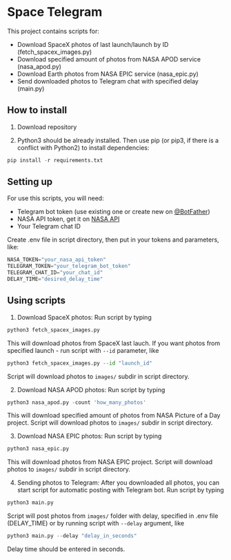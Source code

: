 # Space Telegram
This project contains scripts for:
- Download SpaceX photos of last launch/launch by ID (fetch_spacex_images.py)
- Download specified amount of photos from NASA APOD service (nasa_apod.py)
- Download Earth photos from NASA EPIC service (nasa_epic.py)
- Send downloaded photos to Telegram chat with specified delay (main.py)

## How to install

1. Download repository

2. Python3 should be already installed. Then use pip (or pip3, if there is a conflict with Python2) to install dependencies:

```python
pip install -r requirements.txt
```

## Setting up

For use this scripts, you will need:
- Telegram bot token (use existing one or create new on [@BotFather](http://t.me/BotFather))
- NASA API token, get it on [NASA API](https://api.nasa.gov)
- Your Telegram chat ID

Create .env file in script directory, then put in your tokens and parameters, like:
```python
NASA_TOKEN="your_nasa_api_token"
TELEGRAM_TOKEN="your_telegram_bot_token"
TELEGRAM_CHAT_ID="your_chat_id"
DELAY_TIME="desired_delay_time"
```

## Using scripts

1. Download SpaceX photos:
Run script by typing
```python
python3 fetch_spacex_images.py
```
This will download photos from SpaceX last lauch. If you want photos from specified launch - run script with `--id` parameter, like
```python
python3 fetch_spacex_images.py --id "launch_id"
```
Script will download photos to `images/` subdir in script directory.

2. Download NASA APOD photos:
Run script by typing
```python
python3 nasa_apod.py -count 'how_many_photos'
```
This will download specified amount of photos from NASA Picture of a Day project. Script will download photos to `images/` subdir in script directory.

3. Download NASA EPIC photos:
Run script by typing
```python
python3 nasa_epic.py
```
This will download photos from NASA EPIC project. Script will download photos to `images/` subdir in script directory.

4. Sending photos to Telegram:
After you downloaded all photos, you can start script for automatic posting with Telegram bot. Run script by typing
```python
python3 main.py
```
Script will post photos from `images/` folder with delay, specified in .env file (DELAY_TIME) or by running script with `--delay` argument, like
```python
python3 main.py --delay "delay_in_seconds"
```
Delay time should be entered in seconds.

